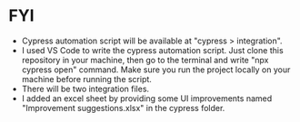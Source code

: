 # FYI
- Cypress automation script will be available at "cypress > integration".
- I used VS Code to write the cypress automation script. Just clone this repository in your machine, then go to the terminal and write "npx cypress open" command. Make sure you run the project locally on your machine before running the script.
- There will be two integration files.
- I added an excel sheet by providing some UI improvements named "Improvement suggestions.xlsx" in the cypress folder.